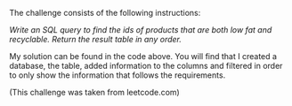The challenge consists of the following instructions:

*Write an SQL query to find the ids of products that are both low fat and recyclable. Return the result table in any order.*

My solution can be found in the code above. You will find that I created a database, the table, added information to the columns and filtered in order to only show the information that follows the requirements. 

(This challenge was taken from leetcode.com)
